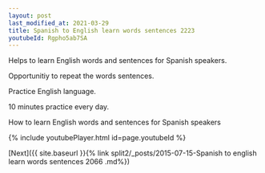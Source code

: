 ```yaml
---
layout: post
last_modified_at: 2021-03-29
title: Spanish to English learn words sentences 2223 
youtubeId: Rgpho5ab7SA
---
```

 
 
Helps to learn English words and sentences for Spanish speakers.

Opportunitiy to repeat the words sentences. 

Practice English language. 
 
10 minutes practice every day. 
 
How to learn English words and sentences for Spanish speakers 
 
{% include youtubePlayer.html id=page.youtubeId %}
 
 
[Next]({{ site.baseurl }}{% link  split2/_posts/2015-07-15-Spanish to english learn words sentences 2066 .md%})
 
